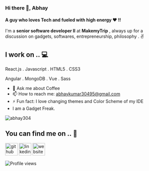 ### Hi there 👋, Abhay
#### A guy who loves Tech and fueled with high energy ❤ !!

I'm a **senior software developer II** at **MakemyTrip** , always up for a discussion on  gadgets, softwares, entrepreneurship, philosophy . ✌

## I work on .. 💻
React.js . Javascript . HTML5 . CSS3

Angular . MongoDB . Vue . Sass


- 💬 Ask me about Coffee 
- 📫 How to reach me: abhaykumar30495@gmail.com 
- ⚡ Fun fact: I love changing themes and Color Scheme of my IDE 
-  I am a Gadget Freak.


<p><img align="center" src="https://github-readme-stats.vercel.app/api/top-langs?username=abhay304&show_icons=true&locale=en&layout=compact" alt="abhay304" /></p>


## You can find me on .. 🤝

[<img src='https://cdn.jsdelivr.net/npm/simple-icons@3.0.1/icons/github.svg' alt='github' height='40'>](https://github.com/abhay304)  [<img src='https://cdn.jsdelivr.net/npm/simple-icons@3.0.1/icons/linkedin.svg' alt='linkedin' height='40'>](https://www.linkedin.com/in/abhay-kumar-9545a0199/)  [<img src='https://cdn.jsdelivr.net/npm/simple-icons@3.0.1/icons/icloud.svg' alt='website' height='40'>](https://abhay304portfolio.herokuapp.com/)  

![Profile views](https://gpvc.arturio.dev/abhay304)  


